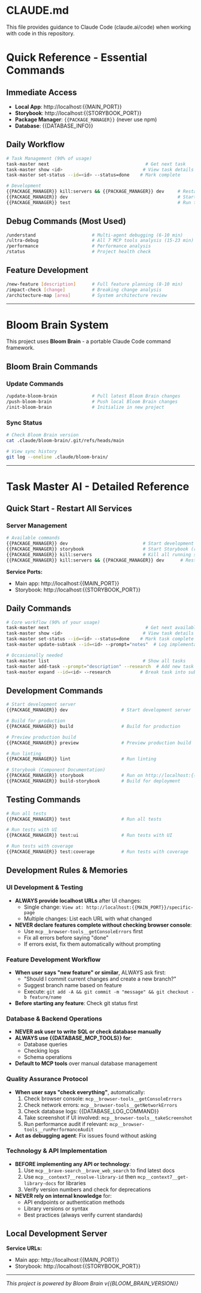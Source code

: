 # CLAUDE.md

This file provides guidance to Claude Code (claude.ai/code) when working with code in this repository.

# Quick Reference - Essential Commands

## Immediate Access
- **Local App**: http://localhost:{{MAIN_PORT}}
- **Storybook**: http://localhost:{{STORYBOOK_PORT}}
- **Package Manager**: `{{PACKAGE_MANAGER}}` (never use npm)
- **Database**: {{DATABASE_INFO}}

## Daily Workflow
```bash
# Task Management (90% of usage)
task-master next                                    # Get next task
task-master show <id>                              # View task details
task-master set-status --id=<id> --status=done    # Mark complete

# Development
{{PACKAGE_MANAGER}} kill:servers && {{PACKAGE_MANAGER}} dev     # Restart server
{{PACKAGE_MANAGER}} dev                                         # Start development
{{PACKAGE_MANAGER}} test                                        # Run tests
```

## Debug Commands (Most Used)
```bash
/understand                     # Multi-agent debugging (6-10 min)
/ultra-debug                    # All 7 MCP tools analysis (15-23 min)
/performance                    # Performance analysis
/status                         # Project health check
```

## Feature Development
```bash
/new-feature [description]      # Full feature planning (8-10 min)
/impact-check [change]          # Breaking change analysis
/architecture-map [area]        # System architecture review
```

---

# Bloom Brain System

This project uses **Bloom Brain** - a portable Claude Code command framework.

## Bloom Brain Commands

### Update Commands
```bash
/update-bloom-brain             # Pull latest Bloom Brain changes
/push-bloom-brain               # Push local Bloom Brain changes
/init-bloom-brain               # Initialize in new project
```

### Sync Status
```bash
# Check Bloom Brain version
cat .claude/bloom-brain/.git/refs/heads/main

# View sync history
git log --oneline .claude/bloom-brain/
```

---

# Task Master AI - Detailed Reference

## Quick Start - Restart All Services

### Server Management
```bash
# Available commands
{{PACKAGE_MANAGER}} dev                            # Start development server
{{PACKAGE_MANAGER}} storybook                      # Start Storybook (runs on port {{STORYBOOK_PORT}})
{{PACKAGE_MANAGER}} kill:servers                   # Kill all running servers
{{PACKAGE_MANAGER}} kill:servers && {{PACKAGE_MANAGER}} dev      # Restart development server
```

**Service Ports:**
- Main app: http://localhost:{{MAIN_PORT}}
- Storybook: http://localhost:{{STORYBOOK_PORT}}

## Daily Commands

```bash
# Core workflow (90% of your usage)
task-master next                                    # Get next available task
task-master show <id>                              # View task details (e.g., 15 or 15.2)
task-master set-status --id=<id> --status=done    # Mark task complete
task-master update-subtask --id=<id> --prompt="notes"  # Log implementation progress

# Occasionally needed
task-master list                                   # Show all tasks
task-master add-task --prompt="description" --research  # Add new task
task-master expand --id=<id> --research           # Break task into subtasks
```

## Development Commands

```bash
# Start development server
{{PACKAGE_MANAGER}} dev                    # Start development server

# Build for production
{{PACKAGE_MANAGER}} build                  # Build for production

# Preview production build
{{PACKAGE_MANAGER}} preview                # Preview production build

# Run linting
{{PACKAGE_MANAGER}} lint                   # Run linting

# Storybook (Component Documentation)
{{PACKAGE_MANAGER}} storybook              # Run on http://localhost:{{STORYBOOK_PORT}}
{{PACKAGE_MANAGER}} build-storybook        # Build for deployment
```

## Testing Commands

```bash
# Run all tests
{{PACKAGE_MANAGER}} test                   # Run all tests

# Run tests with UI
{{PACKAGE_MANAGER}} test:ui                # Run tests with UI

# Run tests with coverage
{{PACKAGE_MANAGER}} test:coverage          # Run tests with coverage
```

## Development Rules & Memories

### UI Development & Testing
- **ALWAYS provide localhost URLs** after UI changes:
  - Single change: `View at: http://localhost:{{MAIN_PORT}}/specific-page`
  - Multiple changes: List each URL with what changed
- **NEVER declare features complete without checking browser console**:
  - Use `mcp__browser-tools__getConsoleErrors` first
  - Fix all errors before saying "done"
  - If errors exist, fix them automatically without prompting

### Feature Development Workflow
- **When user says "new feature" or similar**, ALWAYS ask first:
  - "Should I commit current changes and create a new branch?"
  - Suggest branch name based on feature
  - Execute: `git add -A && git commit -m "message" && git checkout -b feature/name`
- **Before starting any feature**: Check git status first

### Database & Backend Operations
- **NEVER ask user to write SQL or check database manually**
- **ALWAYS use {{DATABASE_MCP_TOOLS}} for**:
  - Database queries
  - Checking logs
  - Schema operations
- **Default to MCP tools** over manual database management

### Quality Assurance Protocol
- **When user says "check everything"**, automatically:
  1. Check browser console: `mcp__browser-tools__getConsoleErrors`
  2. Check network errors: `mcp__browser-tools__getNetworkErrors`
  3. Check database logs: {{DATABASE_LOG_COMMAND}}
  4. Take screenshot if UI involved: `mcp__browser-tools__takeScreenshot`
  5. Run performance audit if relevant: `mcp__browser-tools__runPerformanceAudit`
- **Act as debugging agent**: Fix issues found without asking

### Technology & API Implementation
- **BEFORE implementing any API or technology**:
  1. Use `mcp__brave-search__brave_web_search` to find latest docs
  2. Use `mcp__context7__resolve-library-id` then `mcp__context7__get-library-docs` for libraries
  3. Verify version numbers and check for deprecations
- **NEVER rely on internal knowledge** for:
  - API endpoints or authentication methods
  - Library versions or syntax
  - Best practices (always verify current standards)

## Local Development Server

**Service URLs:**
- Main app: http://localhost:{{MAIN_PORT}}
- Storybook: http://localhost:{{STORYBOOK_PORT}}

---

_This project is powered by Bloom Brain v{{BLOOM_BRAIN_VERSION}}_